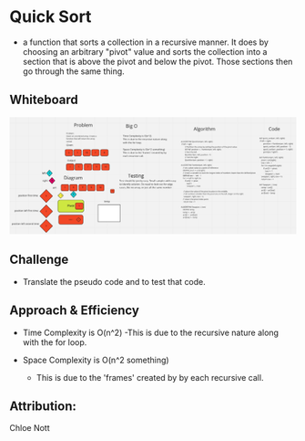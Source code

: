# Quick Sort
- a function that sorts a collection in a recursive manner. It does by choosing an arbitrary "pivot" value and sorts the collection into a section that is above the pivot and below the pivot. Those sections then go through the same thing.

## Whiteboard
![Whiteboard for quick sort](./quick_sort.png)

## Challenge
- Translate the pseudo code and to test that code.

## Approach & Efficiency
- Time Complexity is O(n^2)
    -This is due to the recursive nature along with the for loop.

- Space Complexity is O(n^2 something)
    - This is due to the 'frames' created by by each recursive call.


## Attribution:
Chloe Nott
